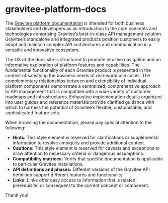 # gravitee-platform-docs

The [Gravitee platform documentation](https://documentation.gravitee.io/platform-overview/) is intended for both business stakeholders and developers as an introduction to the core concepts and technologies comprising Gravitee’s best-in-class API management solution. Gravitee’s standalone and integrated products position customers to easily adopt and maintain complex API architectures and communication in a versatile and innovative ecosystem.

The UX of the docs site is structured to promote intuitive navigation and an informative exploration of platform features and capabilities. The fundamental functionality of each Gravitee product is presented in the context of satisfying the business needs of real-world use cases. The complementary relationships between and extensibility of individual platform components demonstrate a centralized, comprehensive approach to API management that is compatible with a wide variety of customer roadmaps and infrastructures. Exhaustive implementation details organized into user guides and reference materials provide clarified guidance with which to harness the potential of Gravitee’s flexible, customizable, and sophisticated feature sets. 

When browsing the documentation, please pay special attention to the following:
- **Hints:** This style element is reserved for clarifications or supplemental information to resolve ambiguity and provide additional context.
- **Cautions:** This style element is reserved for caveats and exceptions to draw attention to necessary criteria or dangerous assumptions.
- **Compatibility matrices:** Verify that specific documentation is applicable to particular Gravitee installations.
- **API definitions and phases:** Different versions of the Gravitee API definition support different features and functionality.
- **Links:** Links offer easy access to information that is related, prerequisite, or consequent to the current concept or component.

Thank you!